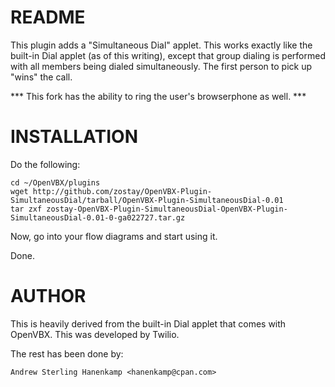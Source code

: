 # README

This plugin adds a "Simultaneous Dial" applet. This works exactly like the
built-in Dial applet (as of this writing), except that group dialing is
performed with all members being dialed simultaneously. The first person to pick
up "wins" the call.

*** This fork has the ability to ring the user's browserphone as well. ***

# INSTALLATION

Do the following:

    cd ~/OpenVBX/plugins
    wget http://github.com/zostay/OpenVBX-Plugin-SimultaneousDial/tarball/OpenVBX-Plugin-SimultaneousDial-0.01
    tar zxf zostay-OpenVBX-Plugin-SimultaneousDial-OpenVBX-Plugin-SimultaneousDial-0.01-0-ga022727.tar.gz

Now, go into your flow diagrams and start using it.

Done.

# AUTHOR

This is heavily derived from the built-in Dial applet that comes with OpenVBX. This was developed by Twilio.

The rest has been done by:

    Andrew Sterling Hanenkamp <hanenkamp@cpan.com>
